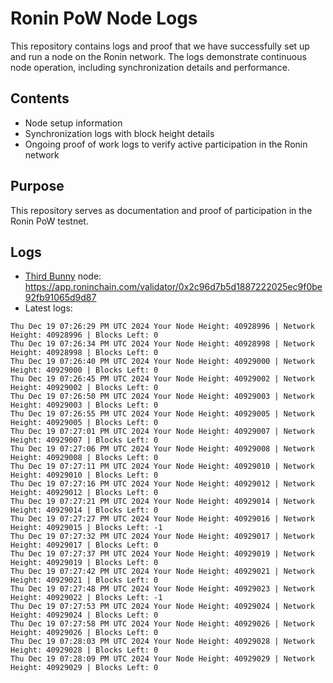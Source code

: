 # Ronin PoW Node Logs

This repository contains logs and proof that we have successfully set up and run a node on the Ronin network. The logs demonstrate continuous node operation, including synchronization details and performance.

## Contents

- Node setup information
- Synchronization logs with block height details
- Ongoing proof of work logs to verify active participation in the Ronin network

## Purpose

This repository serves as documentation and proof of participation in the Ronin PoW testnet.

## Logs

- [Third Bunny](https://thirdbunny.xyz/) node: https://app.roninchain.com/validator/0x2c96d7b5d1887222025ec9f0be92fb91065d9d87
- Latest logs:
```
Thu Dec 19 07:26:29 PM UTC 2024 Your Node Height: 40928996 | Network Height: 40928996 | Blocks Left: 0
Thu Dec 19 07:26:34 PM UTC 2024 Your Node Height: 40928998 | Network Height: 40928998 | Blocks Left: 0
Thu Dec 19 07:26:40 PM UTC 2024 Your Node Height: 40929000 | Network Height: 40929000 | Blocks Left: 0
Thu Dec 19 07:26:45 PM UTC 2024 Your Node Height: 40929002 | Network Height: 40929002 | Blocks Left: 0
Thu Dec 19 07:26:50 PM UTC 2024 Your Node Height: 40929003 | Network Height: 40929003 | Blocks Left: 0
Thu Dec 19 07:26:55 PM UTC 2024 Your Node Height: 40929005 | Network Height: 40929005 | Blocks Left: 0
Thu Dec 19 07:27:01 PM UTC 2024 Your Node Height: 40929007 | Network Height: 40929007 | Blocks Left: 0
Thu Dec 19 07:27:06 PM UTC 2024 Your Node Height: 40929008 | Network Height: 40929008 | Blocks Left: 0
Thu Dec 19 07:27:11 PM UTC 2024 Your Node Height: 40929010 | Network Height: 40929010 | Blocks Left: 0
Thu Dec 19 07:27:16 PM UTC 2024 Your Node Height: 40929012 | Network Height: 40929012 | Blocks Left: 0
Thu Dec 19 07:27:21 PM UTC 2024 Your Node Height: 40929014 | Network Height: 40929014 | Blocks Left: 0
Thu Dec 19 07:27:27 PM UTC 2024 Your Node Height: 40929016 | Network Height: 40929015 | Blocks Left: -1
Thu Dec 19 07:27:32 PM UTC 2024 Your Node Height: 40929017 | Network Height: 40929017 | Blocks Left: 0
Thu Dec 19 07:27:37 PM UTC 2024 Your Node Height: 40929019 | Network Height: 40929019 | Blocks Left: 0
Thu Dec 19 07:27:42 PM UTC 2024 Your Node Height: 40929021 | Network Height: 40929021 | Blocks Left: 0
Thu Dec 19 07:27:48 PM UTC 2024 Your Node Height: 40929023 | Network Height: 40929022 | Blocks Left: -1
Thu Dec 19 07:27:53 PM UTC 2024 Your Node Height: 40929024 | Network Height: 40929024 | Blocks Left: 0
Thu Dec 19 07:27:58 PM UTC 2024 Your Node Height: 40929026 | Network Height: 40929026 | Blocks Left: 0
Thu Dec 19 07:28:03 PM UTC 2024 Your Node Height: 40929028 | Network Height: 40929028 | Blocks Left: 0
Thu Dec 19 07:28:09 PM UTC 2024 Your Node Height: 40929029 | Network Height: 40929029 | Blocks Left: 0
```

